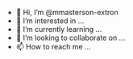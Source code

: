 - 👋 Hi, I’m @mmasterson-extron
- 👀 I’m interested in ...
- 🌱 I’m currently learning ...
- 💞️ I’m looking to collaborate on ...
- 📫 How to reach me ...

<!---
mmasterson-extron/mmasterson-extron is a ✨ special ✨ repository because its `README.md` (this file) appears on your GitHub profile.
You can click the Preview link to take a look at your changes.
--->
